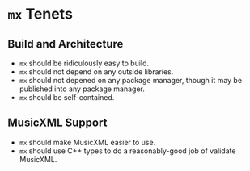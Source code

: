 
# `mx` Tenets

## Build and Architecture

* `mx` should be ridiculously easy to build.
* `mx` should not depend on any outside libraries.
* `mx` should not depened on any package manager, though it may be published into any package manager.
* `mx` should be self-contained.

## MusicXML Support

* `mx` should make MusicXML easier to use.
* `mx` should use C++ types to do a reasonably-good job of validate MusicXML.